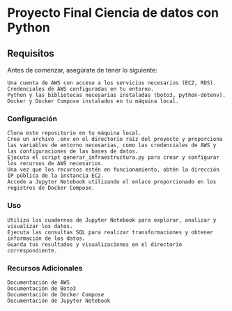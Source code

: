 # Proyecto Final Ciencia de datos con Python
## Requisitos

Antes de comenzar, asegúrate de tener lo siguiente:

    Una cuenta de AWS con acceso a los servicios necesarios (EC2, RDS).
    Credenciales de AWS configuradas en tu entorno.
    Python y las bibliotecas necesarias instaladas (boto3, python-dotenv).
    Docker y Docker Compose instalados en tu máquina local.

### Configuración

    Clona este repositorio en tu máquina local.
    Crea un archivo .env en el directorio raíz del proyecto y proporciona las variables de entorno necesarias, como las credenciales de AWS y las configuraciones de las bases de datos.
    Ejecuta el script generar_infraestructura.py para crear y configurar los recursos de AWS necesarios.
    Una vez que los recursos estén en funcionamiento, obtén la dirección IP pública de la instancia EC2.
    Accede a Jupyter Notebook utilizando el enlace proporcionado en los registros de Docker Compose.

### Uso

    Utiliza los cuadernos de Jupyter Notebook para explorar, analizar y visualizar los datos.
    Ejecuta las consultas SQL para realizar transformaciones y obtener información de los datos.
    Guarda tus resultados y visualizaciones en el directorio correspondiente.

### Recursos Adicionales

    Documentación de AWS
    Documentación de Boto3
    Documentación de Docker Compose
    Documentación de Jupyter Notebook
